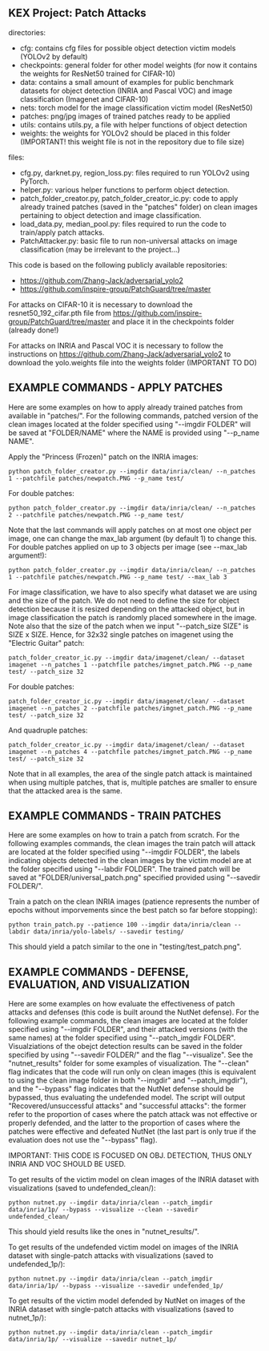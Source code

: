 ## KEX Project: Patch Attacks
directories:
- cfg: contains cfg files for possible object detection victim models (YOLOv2 by default)
- checkpoints: general folder for other model weights (for now it contains the weights for ResNet50 trained for CIFAR-10)
- data: contains a small amount of examples for public benchmark datasets for object detection (INRIA and Pascal VOC) and image classification (Imagenet and CIFAR-10)
- nets: torch model for the image classification victim model (ResNet50)
- patches: png/jpg images of trained patches ready to be applied
- utils: contains utils.py, a file with helper functions of object detection
- weights: the weights for YOLOv2 should be placed in this folder (IMPORTANT! this weight file is not in the repository due to file size)

files:
- cfg.py, darknet.py, region_loss.py: files required to run YOLOv2 using PyTorch.
- helper.py: various helper functions to perform object detection.
- patch_folder_creator.py, patch_folder_creator_ic.py: code to apply already trained patches (saved in the "patches" folder) on clean images pertaining to object detection and image classification.
- load_data.py, median_pool.py: files required to run the code to train/apply patch attacks.
- PatchAttacker.py: basic file to run non-universal attacks on image classification (may be irrelevant to the project...)

This code is based on the following publicly available repositories:

- https://github.com/Zhang-Jack/adversarial_yolo2
- https://github.com/inspire-group/PatchGuard/tree/master

For attacks on CIFAR-10 it is necessary to download the resnet50_192_cifar.pth file from https://github.com/inspire-group/PatchGuard/tree/master and place it in the checkpoints folder (already done!)

For attacks on INRIA and Pascal VOC it is necessary to follow the instructions on https://github.com/Zhang-Jack/adversarial_yolo2 to download the yolo.weights file into the weights folder (IMPORTANT TO DO)


## EXAMPLE COMMANDS - APPLY PATCHES

Here are some examples on how to apply already trained patches from available in "patches/". For the following commands, patched version of the clean images located at the folder specified using "--imgdir FOLDER" will be saved at "FOLDER/NAME" where the NAME is provided using "--p_name NAME".

Apply the "Princess (Frozen)" patch on the INRIA images:
```
python patch_folder_creator.py --imgdir data/inria/clean/ --n_patches 1 --patchfile patches/newpatch.PNG --p_name test/
```
For double patches:
```
python patch_folder_creator.py --imgdir data/inria/clean/ --n_patches 2 --patchfile patches/newpatch.PNG --p_name test/
```
Note that the last commands will apply patches on at most one object per image, one can change the max_lab argument (by default 1) to change this. For double patches applied on up to 3 objects per image (see --max_lab argument!):
```
python patch_folder_creator.py --imgdir data/inria/clean/ --n_patches 1 --patchfile patches/newpatch.PNG --p_name test/ --max_lab 3
```

For image classification, we have to also specify what dataset we are using and the size of the patch. We do not need to define the size for object detection because it is resized depending on the attacked object, but in image classification the patch is randomly placed somewhere in the image. Note also that the size of the patch when we input "--patch_size SIZE" is SIZE x SIZE. Hence, for 32x32 single patches on imagenet using the "Electric Guitar" patch:
```
patch_folder_creator_ic.py --imgdir data/imagenet/clean/ --dataset imagenet --n_patches 1 --patchfile patches/imgnet_patch.PNG --p_name test/ --patch_size 32
```
For double patches:
```
patch_folder_creator_ic.py --imgdir data/imagenet/clean/ --dataset imagenet --n_patches 2 --patchfile patches/imgnet_patch.PNG --p_name test/ --patch_size 32
```
And quadruple patches:
```
patch_folder_creator_ic.py --imgdir data/imagenet/clean/ --dataset imagenet --n_patches 4 --patchfile patches/imgnet_patch.PNG --p_name test/ --patch_size 32
```

Note that in all examples, the area of the single patch attack is maintained when using multiple patches, that is, multiple patches are smaller to ensure that the attacked area is the same.

## EXAMPLE COMMANDS - TRAIN PATCHES

Here are some examples on how to train a patch from scratch. For the following examples commands, the clean images the train patch will attack are located at the folder specified using "--imgdir FOLDER", the labels indicating objects detected in the clean images by the victim model are at the folder specified using "--labdir FOLDER". The trained patch will be saved at "FOLDER/universal_patch.png" specified provided using "--savedir FOLDER/". 

Train a patch on the clean INRIA images (patience represents the number of epochs without imporvements since the best patch so far before stopping):
```
python train_patch.py --patience 100 --imgdir data/inria/clean --labdir data/inria/yolo-labels/ --savedir testing/
```

This should yield a patch similar to the one in "testing/test_patch.png".


## EXAMPLE COMMANDS - DEFENSE, EVALUATION, AND VISUALIZATION

Here are some examples on how evaluate the effectiveness of patch attacks and defenses (this code is built around the NutNet defense). For the following example commands, the clean images are located at the folder specified using "--imgdir FOLDER", and their attacked versions (with the same names) at the folder specified using "--patch_imgdir FOLDER". Visualziations of the obejct detection results can be saved in the folder specified by using "--savedir FOLDER/" and the flag "--visualize". See the "nutnet_results" folder for some examples of visualization. The "--clean" flag indicates that the code will run only on clean images (this is equivalent to using the clean image folder in both "--imgdir" and "--patch_imgdir"), and the "--bypass" flag indicates that the NutNet defense should be bypassed, thus evaluating the undefended model. The script will output "Recovered/unsuccessful attacks" and "successful attacks": the former refer to the proportion of cases where the patch attack was not effective or properly defended, and the latter to the proportion of cases where the patches were effective and defeated NutNet (the last part is only true if the evaluation does not use the "--bypass" flag). 

IMPORTANT: THIS CODE IS FOCUSED ON OBJ. DETECTION, THUS ONLY INRIA AND VOC SHOULD BE USED.

To get results of the victim model on clean images of the INRIA dataset with visualizations (saved to undefended_clean/):
```
python nutnet.py --imgdir data/inria/clean --patch_imgdir data/inria/1p/ --bypass --visualize --clean --savedir undefended_clean/
```
This should yield results like the ones in "nutnet_results/".

To get results of the undefended victim model on images of the INRIA dataset with single-patch attacks with visualizations (saved to undefended_1p/):
```
python nutnet.py --imgdir data/inria/clean --patch_imgdir data/inria/1p/ --bypass --visualize --savedir undefended_1p/
```

To get results of the victim model defended by NutNet on images of the INRIA dataset with single-patch attacks with visualizations (saved to nutnet_1p/):
```
python nutnet.py --imgdir data/inria/clean --patch_imgdir data/inria/1p/ --visualize --savedir nutnet_1p/
```

